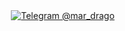 <div align="center">
        <p><a href="https://t.me/mar_drago"><img alt="Telegram @mar_drago" align="center" src="https://img.shields.io/badge/-@mar__drago-gray.svg?colorB=blueviolet&style=for-the-badge&?link=https://t.me/mar_drago&logo=telegram&logoWidth=17" /></a>&nbsp;</p>
